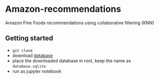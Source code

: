 # Amazon-recommendations
Amazon Fine Foods recommendations using collaborative filtering (KNN)


## Getting started
- `git clone`
- download [database](https://drive.google.com/file/d/1JEytv477dNZD1VUsESPo3N-qXafZd3OO/view?usp=sharing)
- place the downloaded database in root, keep the name as `database.sqlite`
- run as jupyter notebook
